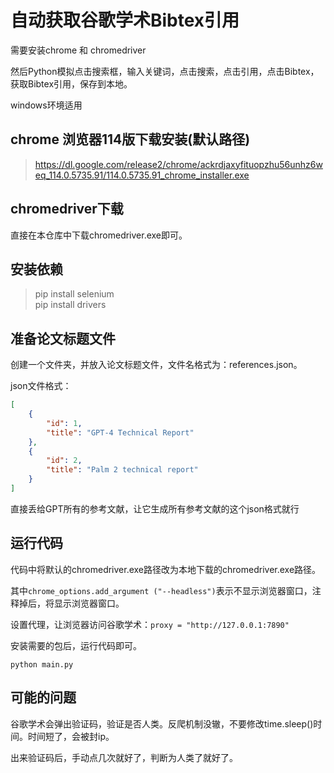 # 自动获取谷歌学术Bibtex引用

需要安装chrome 和 chromedriver

然后Python模拟点击搜索框，输入关键词，点击搜索，点击引用，点击Bibtex，获取Bibtex引用，保存到本地。

windows环境适用

## chrome 浏览器114版下载安装(默认路径)
> https://dl.google.com/release2/chrome/ackrdjaxyfituopzhu56unhz6weq_114.0.5735.91/114.0.5735.91_chrome_installer.exe

## chromedriver下载

直接在本仓库中下载chromedriver.exe即可。

## 安装依赖
> pip install selenium   
pip install drivers

## 准备论文标题文件
创建一个文件夹，并放入论文标题文件，文件名格式为：references.json。

json文件格式：
```json
[
    {
        "id": 1,
        "title": "GPT-4 Technical Report"
    },
    {
        "id": 2,
        "title": "Palm 2 technical report"
    }
]
```

直接丢给GPT所有的参考文献，让它生成所有参考文献的这个json格式就行

## 运行代码

代码中将默认的chromedriver.exe路径改为本地下载的chromedriver.exe路径。

其中`chrome_options.add_argument ("--headless")`表示不显示浏览器窗口，注释掉后，将显示浏览器窗口。

设置代理，让浏览器访问谷歌学术：`proxy = "http://127.0.0.1:7890"` 

安装需要的包后，运行代码即可。

`python main.py`

## 可能的问题

谷歌学术会弹出验证码，验证是否人类。反爬机制没辙，不要修改time.sleep()时间。时间短了，会被封ip。

出来验证码后，手动点几次就好了，判断为人类了就好了。
